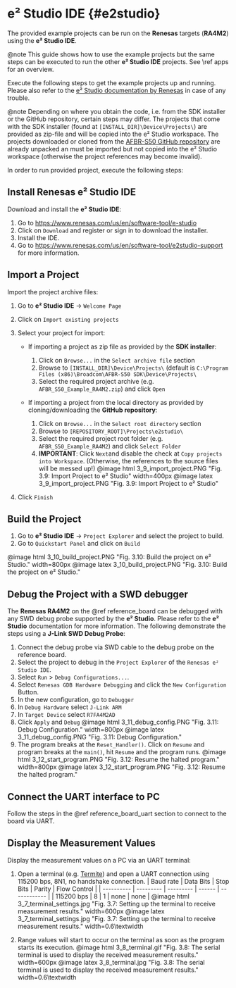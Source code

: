 # e² Studio IDE {#e2studio}

The provided example projects can be run on the **Renesas** targets (**RA4M2**)
using the **e² Studio IDE**.

@note This guide shows how to use the example projects but the same steps can be
executed to run the other **e² Studio IDE** projects. See \ref apps for an
overview.

Execute the following steps to get the example projects up and running. Please
also refer to the
[e² Studio documentation by Renesas](https://www.renesas.com/us/en/software-tool/e-studio)
in case of any trouble.

@note Depending on where you obtain the code, i.e. from the SDK installer or the
GitHub repository, certain steps may differ. The projects that come with the SDK
installer (found at `[INSTALL_DIR]\Device\Projects\`) are provided as zip-file
and will be copied into the e² Studio workspace. The projects downloaded or
cloned from the
[AFBR-S50 GitHub repository](https://github.com/Broadcom/AFBR-S50-API) are
already unpacked an must be imported but not copied into the e² Studio workspace
(otherwise the project references may become invalid).

In order to run provided project, execute the following steps:

## Install Renesas e² Studio IDE

Download and install the **e² Studio IDE**:

1. Go to <https://www.renesas.com/us/en/software-tool/e-studio>
2. Click on `Download` and register or sign in to download the installer.
3. Install the IDE.
4. Go to <https://www.renesas.com/us/en/software-tool/e2studio-support> for more information.

## Import a Project

Import the project archive files:

1. Go to **e² Studio IDE** -> `Welcome Page`
2. Click on `Import existing projects`
3. Select your project for import:

    - If importing a project as zip file as provided by the **SDK installer**:

        1. Click on `Browse...` in the `Select archive file` section
        2. Browse to `[INSTALL_DIR]\Device\Projects\` (default is
           `C:\Program Files (x86)\Broadcom\AFBR-S50 SDK\Device\Projects\`
        3. Select the required project archive (e.g.
           `AFBR_S50_Example_RA4M2.zip`) and click `Open`

    - If importing a project from the local directory as provided by
      cloning/downloading the **GitHub repository**:

        1. Click on `Browse...` in the `Select root directory` section
        2. Browse to `[REPOSITORY_ROOT]\Projects\e2studio\`
        3. Select the required project root folder (e.g.
           `AFBR_S50_Example_RA4M2`) and click `Select Folder`
        4. **IMPORTANT**: Click `Next`and disable the check at
           `Copy projects into Workspace`. (Otherwise, the references to the
           source files will be messed up!)
            @image html 3_9_import_project.PNG "Fig. 3.9: Import Project to e² Studio" width=400px
            @image latex 3_9_import_project.PNG "Fig. 3.9: Import Project to e² Studio"

4. Click `Finish`

## Build the Project

1. Go to **e² Studio IDE** -> `Project Explorer` and select the project to
   build.
2. Go to `Quickstart Panel` and click on `Build`

@image html 3_10_build_project.PNG "Fig. 3.10: Build the project on e² Studio." width=800px
@image latex 3_10_build_project.PNG "Fig. 3.10: Build the project on e² Studio."

## Debug the Project with a SWD debugger

The **Renesas RA4M2** on the @ref reference_board can be debugged with any SWD
debug probe supported by the **e² Studio**. Please refer to the **e² Studio**
documentation for more information. The following demonstrate the steps using a
**J-Link SWD Debug Probe**:

1. Connect the debug probe via SWD cable to the debug probe on the reference board.
2. Select the project to debug in the `Project Explorer` of the `Renesas e² Studio IDE`.
3. Select `Run` > `Debug Configurations...`.
4. Select `Renesas GDB Hardware Debugging` and click the `New Configuration` Button.
5. In the new configuration, go to `Debugger`
6. In `Debug Hardware` select `J-Link ARM`
7. In `Target Device` select `R7FA4M2AD`
8. Click `Apply` and `Debug`
    @image html 3_11_debug_config.PNG "Fig. 3.11: Debug Configuration." width=800px
    @image latex 3_11_debug_config.PNG "Fig. 3.11: Debug Configuration."
9. The program breaks at the `Reset_Handler()`. Click on `Resume` and
   program breaks at the `main()`, hit `Resume` and the program runs.
    @image html 3_12_start_program.PNG "Fig. 3.12: Resume the halted program." width=800px
    @image latex 3_12_start_program.PNG "Fig. 3.12: Resume the halted program."

## Connect the UART interface to PC

Follow the steps in the @ref reference_board_uart section to connect to the
board via UART.

## Display the Measurement Values

Display the measurement values on a PC via an UART terminal:

1. Open a terminal (e.g.
   [Termite](https://www.compuphase.com/software_termite.htm)) and open a
   UART connection using 115200 bps, 8N1, no handshake connection.
   | Baud rate  | Data Bits | Stop Bits | Parity | Flow Control |
   | ---------- | --------- | --------- | ------ | ------------ |
   | 115200 bps | 8         | 1         | none   | none         |
   @image html 3_7_terminal_settings.jpg "Fig. 3.7: Setting up the terminal to receive measurement results." width=600px
   @image latex 3_7_terminal_settings.jpg "Fig. 3.7: Setting up the terminal to receive measurement results." width=0.6\textwidth

2. Range values will start to occur on the terminal as soon as the program
   starts its execution.
   @image html 3_8_terminal.gif "Fig. 3.8: The serial terminal is used to display the received measurement results." width=600px
   @image latex 3_8_terminal.jpg "Fig. 3.8: The serial terminal is used to display the received measurement results." width=0.6\textwidth
